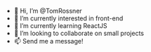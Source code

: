 - 👋 Hi, I’m @TomRossner
- 👀 I’m currently interested in front-end
- 🌱 I’m currently learning ReactJS
- 💞️ I’m looking to collaborate on small projects
- 📫 Send me a message!

<!---
TomRossner/TomRossner is a ✨ special ✨ repository because its `README.md` (this file) appears on your GitHub profile.
You can click the Preview link to take a look at your changes.
--->
